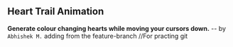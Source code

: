## Heart Trail Animation

**Generate colour changing hearts while moving your cursors down.**
-- by `Abhishek M.` adding from the feature-branch
//For practing git